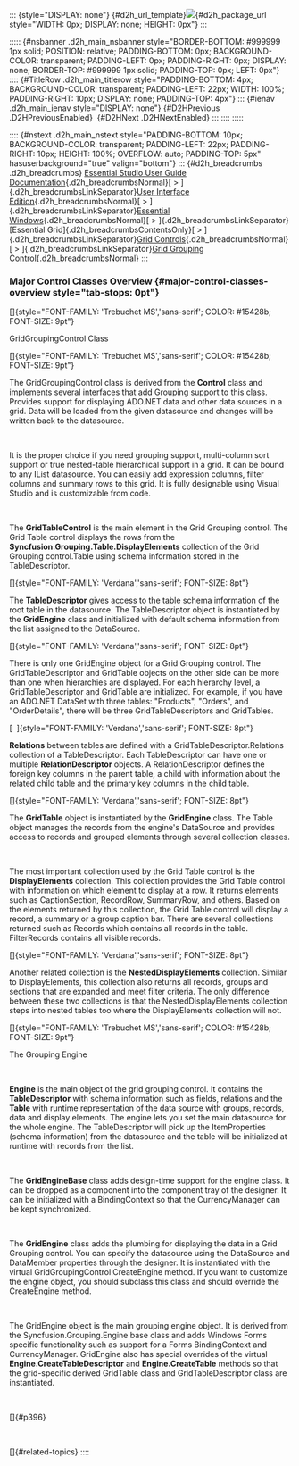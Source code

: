 ::: {style="DISPLAY: none"}
[](ms-xhelp:///?Id=d2h_url_template){#d2h_url_template}![](!package_url!){#d2h_package_url style="WIDTH: 0px; DISPLAY: none; HEIGHT: 0px"}
:::

::::: {#nsbanner .d2h_main_nsbanner style="BORDER-BOTTOM: #999999 1px solid; POSITION: relative; PADDING-BOTTOM: 0px; BACKGROUND-COLOR: transparent; PADDING-LEFT: 0px; PADDING-RIGHT: 0px; DISPLAY: none; BORDER-TOP: #999999 1px solid; PADDING-TOP: 0px; LEFT: 0px"}
:::: {#TitleRow .d2h_main_titlerow style="PADDING-BOTTOM: 4px; BACKGROUND-COLOR: transparent; PADDING-LEFT: 22px; WIDTH: 100%; PADDING-RIGHT: 10px; DISPLAY: none; PADDING-TOP: 4px"}
::: {#ienav .d2h_main_ienav style="DISPLAY: none"}
[](ms-xhelp:///?Id=837b4674-7605-4933-b9a5-444970074ef6){#D2HPrevious .D2HPreviousEnabled}  [](ms-xhelp:///?Id=e28b6163-7982-4120-8060-82299a4b3acb){#D2HNext .D2HNextEnabled}
:::
::::
:::::

:::: {#nstext .d2h_main_nstext style="PADDING-BOTTOM: 10px; BACKGROUND-COLOR: transparent; PADDING-LEFT: 22px; PADDING-RIGHT: 10px; HEIGHT: 100%; OVERFLOW: auto; PADDING-TOP: 5px" hasuserbackground="true" valign="bottom"}
::: {#d2h_breadcrumbs .d2h_breadcrumbs}
[Essential Studio User Guide Documentation](ms-xhelp:///?Id=12457748-09e3-4d74-a240-8e049cedf030){.d2h_breadcrumbsNormal}[ \> ]{.d2h_breadcrumbsLinkSeparator}[User Interface Edition](ms-xhelp:///?Id=c29296b7-531c-413b-a0ec-488ca1f7f669){.d2h_breadcrumbsNormal}[ \> ]{.d2h_breadcrumbsLinkSeparator}[Essential Windows](ms-xhelp:///?Id=e60759d8-47a4-4570-9d7a-16a68d63f2ea){.d2h_breadcrumbsNormal}[ \> ]{.d2h_breadcrumbsLinkSeparator}[Essential Grid]{.d2h_breadcrumbsContentsOnly}[ \> ]{.d2h_breadcrumbsLinkSeparator}[Grid Controls](ms-xhelp:///?Id=bf2d70d7-33dc-4c67-a55d-4fcf8d51dc2b){.d2h_breadcrumbsNormal}[ \> ]{.d2h_breadcrumbsLinkSeparator}[Grid Grouping Control](ms-xhelp:///?Id=5fcc9f60-cb19-43ad-bf98-72850f7d4f48){.d2h_breadcrumbsNormal}
:::

### Major Control Classes Overview {#major-control-classes-overview style="tab-stops: 0pt"}

[]{style="FONT-FAMILY: 'Trebuchet MS','sans-serif'; COLOR: #15428b; FONT-SIZE: 9pt"} 

GridGroupingControl Class

[]{style="FONT-FAMILY: 'Trebuchet MS','sans-serif'; COLOR: #15428b; FONT-SIZE: 9pt"} 

The GridGroupingControl class is derived from the **Control** class and implements several interfaces that add Grouping support to this class. Provides support for displaying ADO.NET data and other data sources in a grid. Data will be loaded from the given datasource and changes will be written back to the datasource.

 

It is the proper choice if you need grouping support, multi-column sort support or true nested-table hierarchical support in a grid. It can be bound to any IList datasource. You can easily add expression columns, filter columns and summary rows to this grid. It is fully designable using Visual Studio and is customizable from code.

 

The **GridTableControl** is the main element in the Grid Grouping control. The Grid Table control displays the rows from the **Syncfusion.Grouping.Table.DisplayElements** collection of the Grid Grouping control.Table using schema information stored in the TableDescriptor.

[]{style="FONT-FAMILY: 'Verdana','sans-serif'; FONT-SIZE: 8pt"} 

The **TableDescriptor** gives access to the table schema information of the root table in the datasource. The TableDescriptor object is instantiated by the **GridEngine** class and initialized with default schema information from the list assigned to the DataSource.

[]{style="FONT-FAMILY: 'Verdana','sans-serif'; FONT-SIZE: 8pt"} 

There is only one GridEngine object for a Grid Grouping control. The GridTableDescriptor and GridTable objects on the other side can be more than one when hierarchies are displayed. For each hierarchy level, a GridTableDescriptor and GridTable are initialized. For example, if you have an ADO.NET DataSet with three tables: \"Products\", \"Orders\", and \"OrderDetails\", there will be three GridTableDescriptors and GridTables.

[  ]{style="FONT-FAMILY: 'Verdana','sans-serif'; FONT-SIZE: 8pt"}

**Relations** between tables are defined with a GridTableDescriptor.Relations collection of a TableDescriptor. Each TableDescriptor can have one or multiple **RelationDescriptor** objects. A RelationDescriptor defines the foreign key columns in the parent table, a child with information about the related child table and the primary key columns in the child table.

[]{style="FONT-FAMILY: 'Verdana','sans-serif'; FONT-SIZE: 8pt"} 

The **GridTable** object is instantiated by the **GridEngine** class. The Table object manages the records from the engine\'s DataSource and provides access to records and grouped elements through several collection classes.

 

The most important collection used by the Grid Table control is the **DisplayElements** collection. This collection provides the Grid Table control with information on which element to display at a row. It returns elements such as CaptionSection, RecordRow, SummaryRow, and others. Based on the elements returned by this collection, the Grid Table control will display a record, a summary or a group caption bar. There are several collections returned such as Records which contains all records in the table. FilterRecords contains all visible records.

[]{style="FONT-FAMILY: 'Verdana','sans-serif'; FONT-SIZE: 8pt"} 

Another related collection is the **NestedDisplayElements** collection. Similar to DisplayElements, this collection also returns all records, groups and sections that are expanded and meet filter criteria. The only difference between these two collections is that the NestedDisplayElements collection steps into nested tables too where the DisplayElements collection will not.

[]{style="FONT-FAMILY: 'Trebuchet MS','sans-serif'; COLOR: #15428b; FONT-SIZE: 9pt"} 

The Grouping Engine

 

**Engine** is the main object of the grid grouping control. It contains the **TableDescriptor** with schema information such as fields, relations and the **Table** with runtime representation of the data source with groups, records, data and display elements. The engine lets you set the main datasource for the whole engine. The TableDescriptor will pick up the ItemProperties (schema information) from the datasource and the table will be initialized at runtime with records from the list.

 

The **GridEngineBase** class adds design-time support for the engine class. It can be dropped as a component into the component tray of the designer. It can be initialized with a BindingContext so that the CurrencyManager can be kept synchronized.

 

The **GridEngine** class adds the plumbing for displaying the data in a Grid Grouping control. You can specify the datasource using the DataSource and DataMember properties through the designer. It is instantiated with the virtual GridGroupingControl.CreateEngine method. If you want to customize the engine object, you should subclass this class and should override the CreateEngine method.

 

The GridEngine object is the main grouping engine object. It is derived from the Syncfusion.Grouping.Engine base class and adds Windows Forms specific functionality such as support for a Forms BindingContext and CurrencyManager. GridEngine also has special overrides of the virtual **Engine.CreateTableDescriptor** and **Engine.CreateTable** methods so that the grid-specific derived GridTable class and GridTableDescriptor class are instantiated.

 

[]{#p396} 

 

[]{#related-topics}
::::
